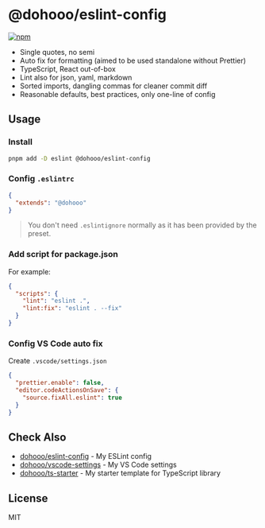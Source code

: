 # @dohooo/eslint-config

[![npm](https://img.shields.io/npm/v/@dohooo/eslint-config?color=a1b858&label=)](https://npmjs.com/package/@dohooo/eslint-config)

- Single quotes, no semi
- Auto fix for formatting (aimed to be used standalone without Prettier)
- TypeScript, React out-of-box
- Lint also for json, yaml, markdown
- Sorted imports, dangling commas for cleaner commit diff
- Reasonable defaults, best practices, only one-line of config

## Usage

### Install

```bash
pnpm add -D eslint @dohooo/eslint-config
```

### Config `.eslintrc`

```json
{
  "extends": "@dohooo"
}
```

> You don't need `.eslintignore` normally as it has been provided by the preset.

### Add script for package.json

For example:

```json
{
  "scripts": {
    "lint": "eslint .",
    "lint:fix": "eslint . --fix"
  }
}
```

### Config VS Code auto fix

Create `.vscode/settings.json`

```json
{
  "prettier.enable": false,
  "editor.codeActionsOnSave": {
    "source.fixAll.eslint": true
  }
}
```

## Check Also

- [dohooo/eslint-config](https://github.com/dohooo/eslint-config) - My ESLint config
- [dohooo/vscode-settings](https://github.com/dohooo/vscode-settings) - My VS Code settings
- [dohooo/ts-starter](https://github.com/dohooo/ts-starter) - My starter template for TypeScript library

## License

MIT
